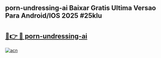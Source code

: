 ## porn-undressing-ai Baixar Gratis Ultima Versao Para Android/IOS 2025 #25klu

# <h2><a href="https://ainizakaria.my?title=porn-undressing-ai&ref=20M">🔗👉 🔴 porn-undressing-ai</a></h2>

[![acn](https://github.com/user-attachments/assets/0f9c940e-d8b0-45ae-aac7-cd30a18b3e1c)](https://ainizakaria.my?title=porn-undressing-ai&ref=20M)

